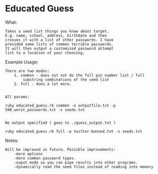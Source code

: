 
Educated Guess
===================

What:
	
	Takes a seed list things you know about target. 
	E.g. name, school, address, birthdate and then 
	crosses it with a list of other passwords. I have 
	provided some lists of common terrible passwords.
	It will then output a customized password attempt 
	list to a location of your choosing.
	
	
Example Usage:

	There are two modes:
		1. common - does not not do the full pin number list / full
			substring combinations of the seed list
		2. full - does a lot more. 
		
		
	All params:
	
	ruby educated_guess.rb common -o outputfile.txt -p 500_worst_passwords.txt -s seeds.txt
	
	
	No output specified ( goes to ./guess_output.txt )
	
	ruby educated_guess.rb full -p twitter-banned.txt -s seeds.txt
	

Notes:
	
	Will be improved in future. Possible improvements:
		-more options
		-more common password types.
		-ouput mode so you can pipe results into other programs.
		-dynamically read the seed files instead of reading into memory
		
		
		
		
		
		
		
		
		
	
	
